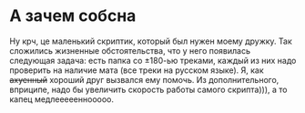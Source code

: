 # А зачем собсна
Ну крч, це маленький скриптик, который был нужен моему дружку. Так сложились жизненные обстоятельства, что у него появилась следующая задача: есть папка со ±180-ью треками, каждый из них надо проверить на наличие мата (все треки на русском языке). Я, как <s>ахуенный</s> хороший друг вызвался ему помочь.
Из дополнительного, вприципе, надо бы увеличить скорость работы самого скрипта))), а то капец медлеееееннооооо.